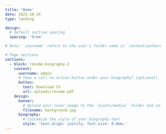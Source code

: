 ```yaml
---
title: 'Home'
date: 2023-10-24
type: landing

design:
  # Default section spacing
  spacing: '5rem'

# Note: `username` refers to the user's folder name in `content/authors/`

# Page sections
sections:
  - block: resume-biography-2
    content:
      username: admin
      # Show a call-to-action button under your biography? (optional)
      button:
        text: Download CV
        url: uploads/resume.pdf
    design:
      banner:
        # Upload your cover image to the `assets/media/` folder and reference it here
        filename: background.jpg
      biography:
        # Customize the style of your biography text
        style: 'text-align: justify; font-size: 0.8em;'
---
```

